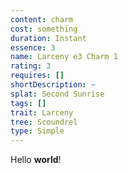 ```yaml
---
content: charm
cost: something
duration: Instant
essence: 3
name: Larceny e3 Charm 1
rating: 3
requires: []
shortDescription: ~
splat: Second Sunrise
tags: []
trait: Larceny
tree: Scoundrel
type: Simple
---
```


Hello **world**!
